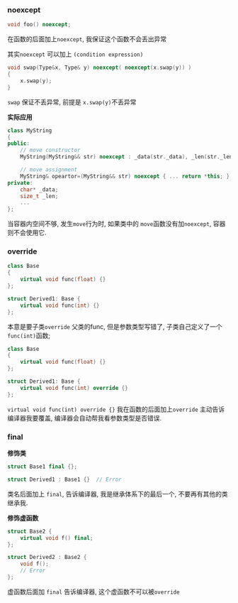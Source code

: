

### noexcept

```cpp
void foo() noexcept;
```

在函数的后面加上`noexcept`, 我保证这个函数不会丢出异常

其实`noexcept` 可以加上 `(condition expression)`

```cpp
void swap(Type&x, Type& y) noexcept( noexcept(x.swap(y)) )
{
    x.swap(y);
}
```

`swap` 保证不丢异常, 前提是 `x.swap(y)`不丢异常


**实际应用**

```cpp
class MyString
{
public:
    // move constructor
    MyString(MyString&& str) noexcept : _data(str._data), _len(str._len) {...}

    // move assignment
    MyString& opeartor=(MyString&& str) noexcept { ... return *this; }
private:
    char* _data;
    size_t _len;
    ...
};
```

当容器内空间不够, 发生`move`行为时, 如果类中的 `move`函数没有加`noexcept`, 容器则不会使用它.


### override

```cpp
class Base
{
    virtual void func(float) {}
};

struct Derived1: Base {
    virtual void func(int) {}
};
```

本意是要子类`override` 父类的func, 但是参数类型写错了, 子类自己定义了一个 `func(int)`函数;

```cpp
class Base
{
    virtual void func(float) {}
};

struct Derived1: Base {
    virtual void func(int) override {}
};
```

`virtual void func(int) override {}` 我在函数的后面加上`override` 主动告诉编译器我要覆盖, 编译器会自动帮我看参数类型是否错误.



### final

**修饰类**

```cpp
struct Base1 final {};

struct Derived1 : Base1 {}  // Error
```

类名后面加上 `final`, 告诉编译器, 我是继承体系下的最后一个, 不要再有其他的类继承我.



**修饰虚函数**

```cpp
struct Base2 {
    virtual void f() final;
};

struct Derived2 : Base2 {
    void f();
    // Error
};
```

虚函数后面加 `final` 告诉编译器, 这个虚函数不可以被`override`

